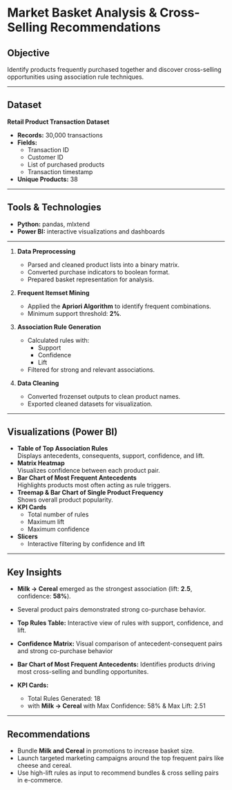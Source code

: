 # Market Basket Analysis & Cross-Selling Recommendations

## Objective
Identify products frequently purchased together and discover cross-selling opportunities using association rule techniques.

---

## Dataset
**Retail Product Transaction Dataset**
- **Records:** 30,000 transactions
- **Fields:**
  - Transaction ID
  - Customer ID
  - List of purchased products
  - Transaction timestamp
- **Unique Products:** 38

---

## Tools & Technologies
- **Python:** pandas, mlxtend
- **Power BI:** interactive visualizations and dashboards

---
    
1. **Data Preprocessing**
   - Parsed and cleaned product lists into a binary matrix.
   - Converted purchase indicators to boolean format.
   - Prepared basket representation for analysis.

2. **Frequent Itemset Mining**
   - Applied the **Apriori Algorithm** to identify frequent combinations.
   - Minimum support threshold: **2%**.

3. **Association Rule Generation**
   - Calculated rules with:
     - Support
     - Confidence
     - Lift
   - Filtered for strong and relevant associations.

4. **Data Cleaning**
   - Converted frozenset outputs to clean product names.
   - Exported cleaned datasets for visualization.

---

## Visualizations (Power BI)
- **Table of Top Association Rules**  
  Displays antecedents, consequents, support, confidence, and lift.
- **Matrix Heatmap**  
  Visualizes confidence between each product pair.
- **Bar Chart of Most Frequent Antecedents**  
  Highlights products most often acting as rule triggers.
- **Treemap & Bar Chart of Single Product Frequency**  
  Shows overall product popularity.
- **KPI Cards**
  - Total number of rules
  - Maximum lift
  - Maximum confidence
- **Slicers**
  - Interactive filtering by confidence and lift

---

## Key Insights
- **Milk → Cereal** emerged as the strongest association (lift: **2.5**, confidence: **58%**).
- Several product pairs demonstrated strong co-purchase behavior.


- **Top Rules Table:** Interactive view of rules with support, confidence, and lift.
- **Confidence Matrix:** Visual comparison of antecedent-consequent pairs and strong co-purchase behavior
- **Bar Chart of Most Frequent Antecedents:** Identifies products driving most cross-selling and bundling opportunites.
- **KPI Cards:** 
  - Total Rules Generated: 18
  - with **Milk → Cereal** with  Max Confidence: 58% & Max Lift: 2.51

---

## Recommendations
- Bundle **Milk and Cereal** in promotions to increase basket size.
- Launch targeted marketing campaigns around the top frequent pairs like cheese and cereal.
- Use high-lift rules as input to recommend bundles & cross selling pairs in e-commerce.

